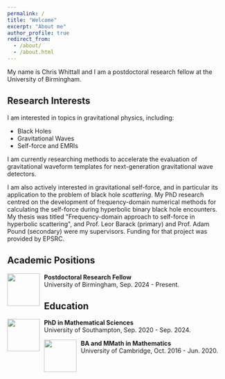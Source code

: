 ```yaml
---
permalink: /
title: "Welcome"
excerpt: "About me"
author_profile: true
redirect_from: 
  - /about/
  - /about.html
---
```

<head>
    <style>
        img {
            padding-right: 10px; 
        }
    </style>
</head>




My name is Chris Whittall and I am a postdoctoral research fellow at the University of Birmingham. 

Research Interests
------
I am interested in topics in gravitational physics, including: 
* Black Holes
* Gravitational Waves
* Self-force and EMRIs

I am currently researching methods to accelerate the evaluation of gravitational waveform templates for next-generation gravitational wave detectors.

I am also actively interested in gravitational self-force, and in particular its application to the problem of black hole <i>scattering</i>. My PhD research centred on the development of frequency-domain numerical methods for calculating the self-force during hyperbolic binary black hole encounters. My thesis was titled "Frequency-domain approach to self-force in hyperbolic scattering", and Prof. Leor Barack (primary) and Prof. Adam Pound (secondary) were my supervisors. Funding for that project was provided by EPSRC.


Academic Positions
------
<div>
	<image style="float:left" width="75" height="75" src="images/uni_of_bham.png" />
	<div>
		<b>Postdoctoral Research Fellow</b><br/>
		University of Birmingham, Sep. 2024 - Present.
	</div>
</div>

Education
------
<div>
	<image style="float:left" width="75" height="75" src="images/uni_of_soton.png" />
	<div>
		<b>PhD in Mathematical Sciences</b><br/>
		University of Southampton, Sep. 2020 - Sep. 2024.
	</div>
</div>
<p></p>
<div>
	<image style="float:left" width="75" height="75" src="images/uni_of_cam.png" />
	<div>
		<b>BA and MMath in Mathematics</b><br/>
		University of Cambridge, Oct. 2016 - Jun. 2020.
	</div>
</div>